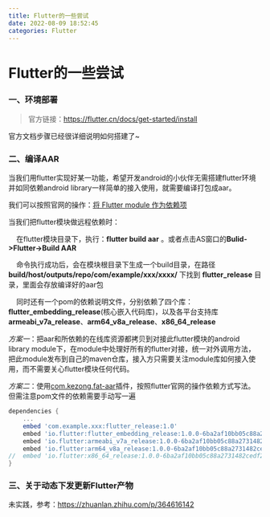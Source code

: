 ```yaml
---
title: Flutter的一些尝试
date: 2022-08-09 18:52:45
categories: Flutter
---
```


# Flutter的一些尝试

### 一、环境部署

> 官方链接：https://flutter.cn/docs/get-started/install

官方文档步骤已经很详细说明如何搭建了~

### 二、编译AAR

当我们用flutter实现好某一功能，希望开发android的小伙伴无需搭建flutter环境并如同依赖android library一样简单的接入使用，就需要编译打包成aar。

我们可以按照官网的操作：[将 Flutter module 作为依赖项](https://flutter.cn/docs/development/add-to-app/android/project-setup#add-the-flutter-module-as-a-dependency)

当我们把flutter模块做远程依赖时：

    在flutter模块目录下，执行：**flutter build aar** 。或者点击AS窗口的**Bulid->Flutter->Build AAR**

    命令执行成功后，会在模块根目录下生成一个build目录，在路径 **build/host/outputs/repo/com/example/xxx/xxxx/** 下找到 **flutter_release** 目录，里面会存放编译好的aar包

    同时还有一个pom的依赖说明文件，分别依赖了四个库：**flutter_embedding_release**(核心嵌入代码库)，以及各平台支持库**armeabi_v7a_release**、**arm64_v8a_release**、**x86_64_release**

*方案一*：把aar和所依赖的在线库资源都拷贝到对接此flutter模块的android library module下，在module中处理好所有的flutter对接，统一对外调用方法，把此module发布到自己的maven仓库，接入方只需要关注module库如何接入使用，而不需要关心flutter模块任何代码。

*方案二*：使用[com.kezong.fat-aar](https://github.com/kezong/fat-aar-android)插件，按照flutter官网的操作依赖方式写法。但需注意pom文件的依赖需要手动写一遍

```groovy
dependencies {
    ...
    embed 'com.example.xxx:flutter_release:1.0'
    embed 'io.flutter:flutter_embedding_release:1.0.0-6ba2af10bb05c88a2731482cedf2cfd11cf5af0b'
    embed 'io.flutter:armeabi_v7a_release:1.0.0-6ba2af10bb05c88a2731482cedf2cfd11cf5af0b'
    embed 'io.flutter:arm64_v8a_release:1.0.0-6ba2af10bb05c88a2731482cedf2cfd11cf5af0b'
//  embed 'io.flutter:x86_64_release:1.0.0-6ba2af10bb05c88a2731482cedf2cfd11cf5af0b' // 按需依赖
}
```

### 三、关于动态下发更新Flutter产物

未实践，参考：https://zhuanlan.zhihu.com/p/364616142



